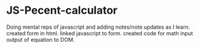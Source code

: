 # JS-Pecent-calculator
Doing mental reps of javascript and adding notes/note updates as I learn.
created form in html. linked javascript to form. created code for math input output of equation to DOM.
